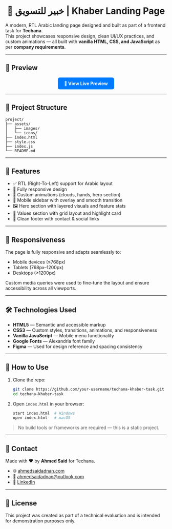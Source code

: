 <h1 align="center">💼 خبير للتسويق | Khaber Landing Page</h1>

A modern, RTL Arabic landing page designed and built as part of a frontend task for **Techana**.  
This project showcases responsive design, clean UI/UX practices, and custom animations — all built with **vanilla HTML, CSS, and JavaScript** as per **company requirements**.

---

## 📸 Preview

<p align="center">
  <a href="https://khaber-marketing.ahmedsaidadnan.com" target="_blank" style="
    display: inline-block;
    background-color: #007bff;
    color: white;
    padding: 10px 20px;
    text-decoration: none;
    border-radius: 6px;
    font-weight: bold;
  ">
    🔗 View Live Preview
  </a>
</p>

---

## 📂 Project Structure

<div align="left">

```
project/
├── assets/
│   ├── images/
│   └── icons/
├── index.html
├── style.css
├── index.js
└── README.md
```

</div>

---

## 🚀 Features

- ✅ RTL (Right-To-Left) support for Arabic layout
- 🎨 Fully responsive design
- 🧠 Custom animations (clouds, hands, hero section)
- 📱 Mobile sidebar with overlay and smooth transition
- 🖼️ Hero section with layered visuals and feature stats
- 📌 Values section with grid layout and highlight card
- 🧾 Clean footer with contact & social links

---

## 📱 Responsiveness

The page is fully responsive and adapts seamlessly to:

- Mobile devices (≤768px)
- Tablets (768px–1200px)
- Desktops (≥1200px)

Custom media queries were used to fine-tune the layout and ensure accessibility across all viewports.

---

## 🛠️ Technologies Used

- **HTML5** — Semantic and accessible markup
- **CSS3** — Custom styles, transitions, animations, and responsiveness
- **Vanilla JavaScript** — Mobile menu functionality
- **Google Fonts** — Alexandria font family
- **Figma** — Used for design reference and spacing consistency

---

## 📌 How to Use

1. Clone the repo:

   ```bash
   git clone https://github.com/your-username/techana-khaber-task.git
   cd techana-khaber-task
   ```

2. Open `index.html` in your browser:
   ```bash
   start index.html  # Windows
   open index.html   # macOS
   ```

> No build tools or frameworks are required — this is a static project.

---

## 📧 Contact

Made with ❤️ by **Ahmed Said** for Techana.

- 🌐 [ahmedsaidadnan.com](https://ahmedsaidadnan.com)
- 📧 [ahmedsaidadnan@outlook.com](mailto:ahmedsaidadnan@outlook.com)
- 💼 [LinkedIn](https://www.linkedin.com/in/ahmedsaidadnan)

---

## 📄 License

This project was created as part of a technical evaluation and is intended for demonstration purposes only.
